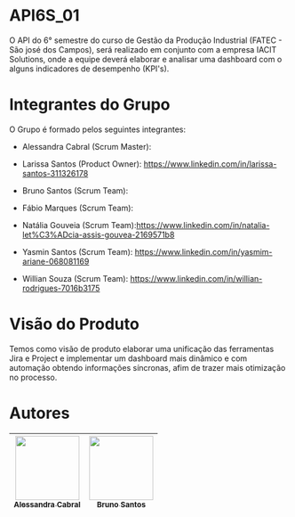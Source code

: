 # API6S_01
O API do 6° semestre do curso de Gestão da Produção Industrial (FATEC - São josé dos Campos), será realizado em conjunto com a empresa IACIT Solutions, onde a equipe deverá elaborar e analisar uma dashboard com o alguns indicadores de desempenho (KPI's).

# Integrantes do Grupo
O Grupo é formado pelos seguintes integrantes:

* Alessandra Cabral (Scrum Master):

* Larissa Santos (Product Owner): https://www.linkedin.com/in/larissa-santos-311326178

* Bruno Santos (Scrum Team):

* Fábio Marques (Scrum Team):

* Natália Gouveia (Scrum Team):https://www.linkedin.com/in/natalia-let%C3%ADcia-assis-gouvea-2169571b8

* Yasmin Santos (Scrum Team): https://www.linkedin.com/in/yasmim-ariane-068081169

* Willian Souza (Scrum Team): https://www.linkedin.com/in/willian-rodrigues-7016b3175

# Visão do Produto
Temos como visão de produto elaborar uma unificação das ferramentas Jira e Project e implementar um dashboard mais dinâmico e com automação obtendo informações síncronas, afim de trazer mais otimização no processo.

# Autores



|[<img src= "https://user-images.githubusercontent.com/128653100/228704577-204ce56e-7a2c-4204-9ae2-365ff90f22cc.jpeg" width=115><br><sub>Alessandra Cabral</sub> ](https://www.linkedin.com/in/alessandra-cabral-42999a150)|[<img src="https://user-images.githubusercontent.com/128653100/228704888-1bdd3632-c7cc-4d6a-bc3d-4f5b3c41dfc2.jpeg" width=115><br><sub>Bruno Santos</sub>](https://www.linkedin.com/in/bruno-santos-19b54a156) |
| :---: | :---: |





